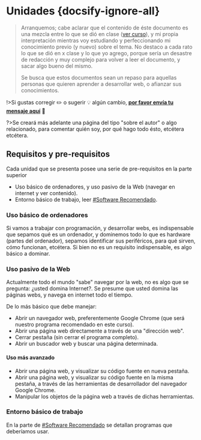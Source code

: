 # Unidades {docsify-ignore-all}

>Arranquemos; cabe aclarar que el contenido de éste documento es una mezcla entre lo que se dió en clase ([ver curso](/curso/)), y mi propia interpretación mientras voy estudiando y perfeccionando mi conocimiento previo (y nuevo) sobre el tema. No destaco a cada rato lo que se dió en x clase y lo que yo agrego, porque sería un desastre de redacción y muy complejo para volver a leer el documento, y sacar algo bueno del mismo.
>
>Se busca que estos documentos sean un repaso para aquellas personas que quieren aprender a desarrollar web, o afianzar sus conocimientos.
>
!>Si gustas corregir :pencil2: o sugerir :bulb: algún cambio, [**por favor envía tu mensaje aquí**](https://github.com/SidVal/dev.web/issues/new?assignee=SidVal) :pray:
>
?>Se creará más adelante una página del tipo "sobre el autor" o algo relacionado, para comentar quién soy, por qué hago todo ésto, etcétera etcétera.

## Requisitos y pre-requisitos

Cada unidad que se presenta posee una serie de pre-requisitos en la parte superior

* Uso básico de ordenadores, y uso pasivo de la Web (navegar en internet y ver contenido).
* Entorno básico de trabajo, leer [#Software Recomendado](/?id=software-recomendado).

### Uso básico de ordenadores

Si vamos a trabajar con programación, y desarrollar webs, es indispensable que sepamos qué es un ordenador, y dominemos todo lo que es hardware (partes del ordenador), sepamos identificar sus periféricos, para qué sirven, cómo funcionan, etcétera. Si bien no es un requisito indispensable, es algo básico a dominar.

### Uso pasivo de la Web

Actualmente todo el mundo "sabe" navegar por la web, no es algo que se pregunta: ¿usted domina Internet?. Se presume que usted domina las páginas webs, y navega en internet todo el tiempo.

De lo más básico que debe manejar:

* Abrir un navegador web, preferentemente Google Chrome (que será nuestro programa recomendado en este curso).
* Abrir una página web directamente a través de una "dirección web".
* Cerrar pestaña (sin cerrar el programa completo).
* Abrir un buscador web y buscar una página determinada.

#### Uso más avanzado

* Abrir una página web, y visualizar su código fuente en nueva pestaña.
* Abrir una página web, y visualizar su código fuente en la misma pestaña, a través de las herramientas de desarrollador del navegador Google Chrome.
* Manipular los objetos de la página web a través de dichas herramientas.

### Entorno básico de trabajo

En la parte de [#Software Recomendado](/?id=software-recomendado) se detallan programas que deberíamos usar.
